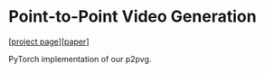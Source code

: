 # Point-to-Point Video Generation

[[project page]](https://www.google.com)[[paper]](https://www.google.com) 

PyTorch implementation of our p2pvg.
